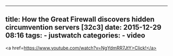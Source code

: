 
---
title: How the Great Firewall discovers hidden circumvention servers [32c3]
date: 2015-12-29 08:16
tags:
    - justwatch
categories:
    - video
---

<a href=https://www.youtube.com/watch?v=NgYdmRR7JtY>Click!</a>

